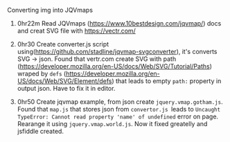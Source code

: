 Converting img into JQVmaps

1. 0hr22m Read JQVmaps (https://www.10bestdesign.com/jqvmap/) docs and creat SVG file with https://vectr.com/ 

2. 0hr30 Create converter.js script using(https://github.com/stadline/jqvmap-svgconverter), it's converts SVG -> json. Found that vertr.com create SVG with path (https://developer.mozilla.org/en-US/docs/Web/SVG/Tutorial/Paths) wraped by `defs` (https://developer.mozilla.org/en-US/docs/Web/SVG/Element/defs) that leads to empty `path:` property in output json. Have to fix it in editor.

3. 0hr50 Create jqvmap example, from json create `jquery.vmap.gotham.js`. Found that `map.js` that stores json from `convertor.js `leads to `Uncaught TypeError: Cannot read property 'name' of undefined` error on page. Rearange it using `jquery.vmap.world.js`. Now it fixed greatelly and jsfiddle created.
